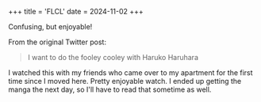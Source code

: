 +++
title = 'FLCL'
date = 2024-11-02
+++

Confusing, but enjoyable!

<!--more-->

From the original Twitter post:

> I want to do the fooley cooley with Haruko Haruhara

I watched this with my friends who came over to my apartment for the first time since I moved here. Pretty enjoyable watch. I ended up getting the manga the next day, so I'll have to read that sometime as well.